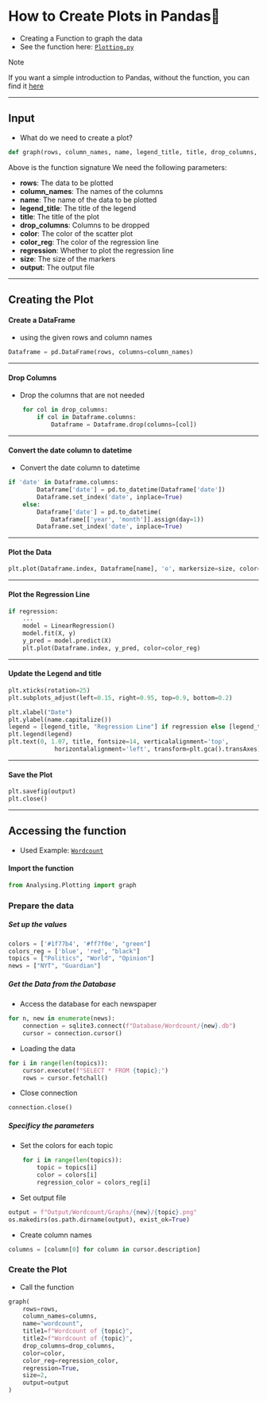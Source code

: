 # How to Create Plots in Pandas🐼

- Creating a Function to graph the data
- See the function here: [`Plotting.py`](../Plotting.py)

> [!NOTE]
> If you want a simple introduction to Pandas, without the function, you can find it [here](./simple.md)

---

## Input

- What do we need to create a plot?

```python
def graph(rows, column_names, name, legend_title, title, drop_columns, color, color_reg, regression, size, output):
```

Above is the function signature
We need the following parameters:

- **rows**: The data to be plotted
- **column_names**: The names of the columns
- **name**: The name of the data to be plotted
- **legend_title**: The title of the legend
- **title**: The title of the plot
- **drop_columns**: Columns to be dropped
- **color**: The color of the scatter plot
- **color_reg**: The color of the regression line
- **regression**: Whether to plot the regression line
- **size**: The size of the markers
- **output**: The output file

---

## Creating the Plot

#### Create a DataFrame

- using the given rows and column names

```python
Dataframe = pd.DataFrame(rows, columns=column_names)
```

---

#### Drop Columns

- Drop the columns that are not needed

```python
    for col in drop_columns:
        if col in Dataframe.columns:
            Dataframe = Dataframe.drop(columns=[col])
```

---

#### Convert the date column to datetime

- Convert the date column to datetime

```python
if 'date' in Dataframe.columns:
        Dataframe['date'] = pd.to_datetime(Dataframe['date'])
        Dataframe.set_index('date', inplace=True)
    else:
        Dataframe['date'] = pd.to_datetime(
            Dataframe[['year', 'month']].assign(day=1))
        Dataframe.set_index('date', inplace=True)
```

---

#### Plot the Data

```python
plt.plot(Dataframe.index, Dataframe[name], 'o', markersize=size, color=color)
```

---

#### Plot the Regression Line

```python
if regression:
    ...
    model = LinearRegression()
    model.fit(X, y)
    y_pred = model.predict(X)
    plt.plot(Dataframe.index, y_pred, color=color_reg)
```

---

#### Update the Legend and title

```python
plt.xticks(rotation=25)
plt.subplots_adjust(left=0.15, right=0.95, top=0.9, bottom=0.2)

plt.xlabel("Date")
plt.ylabel(name.capitalize())
legend = [legend_title, "Regression Line"] if regression else [legend_title]
plt.legend(legend)
plt.text(0, 1.07, title, fontsize=14, verticalalignment='top',
             horizontalalignment='left', transform=plt.gca().transAxes)
```

---

#### Save the Plot

```python
plt.savefig(output)
plt.close()
```

---

## Accessing the function

- Used Example: [`Wordcount`](../Wordcount/)

#### Import the function

```python
from Analysing.Plotting import graph
```

### Prepare the data

##### Set up the values

```python
colors = ['#1f77b4', '#ff7f0e', "green"]
colors_reg = ['blue', 'red', "black"]
topics = ["Politics", "World", "Opinion"]
news = ["NYT", "Guardian"]
```

##### Get the Data from the Database

- Access the database for each newspaper

```python
for n, new in enumerate(news):
    connection = sqlite3.connect(f"Database/Wordcount/{new}.db")
    cursor = connection.cursor()
```

- Loading the data

```python
for i in range(len(topics)):
    cursor.execute(f"SELECT * FROM {topic};")
    rows = cursor.fetchall()
```

- Close connection

```python
connection.close()
```

##### Specificy the parameters

- Set the colors for each topic

```python
    for i in range(len(topics)):
        topic = topics[i]
        color = colors[i]
        regression_color = colors_reg[i]
```

- Set output file

```python
output = f"Output/Wordcount/Graphs/{new}/{topic}.png"
os.makedirs(os.path.dirname(output), exist_ok=True)
```

- Create column names

```python
columns = [column[0] for column in cursor.description]
```

### Create the Plot

- Call the function

```python
graph(
    rows=rows,
    column_names=columns,
    name="wordcount",
    title1=f"Wordcount of {topic}",
    title2=f"Wordcount of {topic}",
    drop_columns=drop_columns,
    color=color,
    color_reg=regression_color,
    regression=True,
    size=2,
    output=output
)
```
